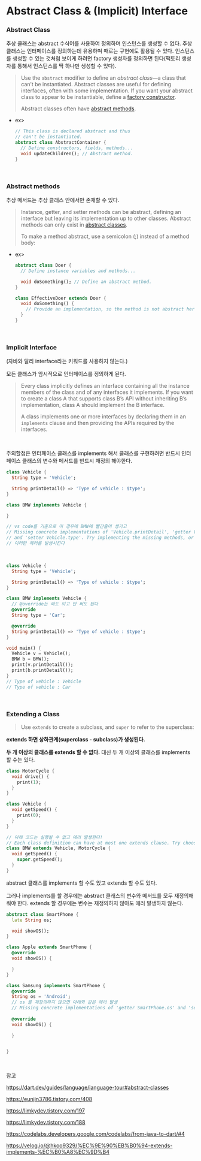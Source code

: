 # Abstract Class & (Implicit) Interface

### Abstract Class

추상 클래스는 abstract 수식어를 사용하여 정의하며 인스턴스를 생성할 수 없다. 추상 클래스는 인터페이스를 정의하는데 유용하며 때로는 구현에도 활용될 수 있다. 인스턴스를 생성할 수 있는 것처럼 보이게 하려면 factory 생성자를 정의하면 된다(팩토리 생성자를 통해서 인스턴스를 딱 하나만 생성할 수 있다).

>Use the `abstract` modifier to define an *abstract class*—a class that can’t be instantiated. Abstract classes are useful for defining interfaces, often with some implementation. If you want your abstract class to appear to be instantiable, define a [factory constructor](https://dart.dev/guides/language/language-tour#factory-constructors).
>
>Abstract classes often have [abstract methods](https://dart.dev/guides/language/language-tour#abstract-methods).

- ex>

  ```dart
  // This class is declared abstract and thus
  // can't be instantiated.
  abstract class AbstractContainer {
    // Define constructors, fields, methods...
    void updateChildren(); // Abstract method.
  }
  ```
  


<br>

### Abstract methods

추상 메서드는 추상 클래스 안에서만 존재할 수 있다.

> Instance, getter, and setter methods can be abstract, defining an interface but leaving its implementation up to other classes. Abstract methods can only exist in [abstract classes](https://dart.dev/guides/language/language-tour#abstract-classes).
>
> To make a method abstract, use a semicolon (;) instead of a method body:

- ex>

  ```dart
  abstract class Doer {
    // Define instance variables and methods...
  
    void doSomething(); // Define an abstract method.
  }
  
  class EffectiveDoer extends Doer {
    void doSomething() {
      // Provide an implementation, so the method is not abstract here...
    }
  }
  ```


<br>

### Implicit Interface

(자바와 달리 interface라는 키워드를 사용하지 않는다.)

모든 클래스가 암시적으로 인터페이스를 정의하게 된다.

> Every class implicitly defines an interface containing all the instance members of the class and of any interfaces it implements. If you want to create a class A that supports class B’s API without inheriting B’s implementation, class A should implement the B interface.
>
> A class implements one or more interfaces by declaring them in an `implements` clause and then providing the APIs required by the interfaces.

<br>

주의할점은 인터페이스 클래스를 implements 해서 클래스를 구현하려면 반드시 인터페이스 클래스의 변수와 메서드를 반드시 재정의 해야한다.

```dart
class Vehicle {
  String type = 'Vehicle';

  String printDetail() => 'Type of vehicle : $type';
}

class BMW implements Vehicle {

}

// vs code를 기준으로 이 경우에 BMW에 빨간줄이 생기고
// Missing concrete implementations of 'Vehicle.printDetail', 'getter Vehicle.type', 
// and 'setter Vehicle.type'. Try implementing the missing methods, or make the class abstract.
// 이러한 에러를 발생시킨다
```

<br>

```dart
class Vehicle {
  String type = 'Vehicle';

  String printDetail() => 'Type of vehicle : $type';
}

class BMW implements Vehicle {
  // @override는 써도 되고 안 써도 된다
  @override
  String type = 'Car';

  @override
  String printDetail() => 'Type of vehicle : $type';
}

void main() {
  Vehicle v = Vehicle();
  BMW b = BMW();
  print(v.printDetail());
  print(b.printDetail());
}
// Type of vehicle : Vehicle
// Type of vehicle : Car
```

<br>

### Extending a Class

> Use `extends` to create a subclass, and `super` to refer to the superclass:

**extends 하면 상하관계(superclass - subclass)가 생성된다.**

**두 개 이상의 클래스를 extends 할 수 없다.**  대신 두 개 이상의 클래스를 implements 할 수는 있다.

```dart
class MotorCycle {
  void drive() {
    print(1);
  }
}

class Vehicle {
  void getSpeed() {
    print(0);
  }
}

// 아래 코드는 실행될 수 없고 에러 발생한다!
// Each class definition can have at most one extends clause. Try choosing one superclass and define your class to implement (or mix in) the others.
class BMW extends Vehicle, MotorCycle {
  void getSpeed() {
    super.getSpeed();
  }
}

```



abstract 클래스를 implements 할 수도 있고 extends 할 수도 있다. 

그러나 implements를 할 경우에는 abstract 클래스의 변수와 메서드를 모두 재정의해줘야 한다. extends 할 경우에는 변수는 재정의하지 않아도 에러 발생하지 않는다.

```dart
abstract class SmartPhone {
  late String os;

  void showOS();
}

class Apple extends SmartPhone {
  @override
  void showOS() {

  }
}

class Samsung implements SmartPhone {
  @override
  String os = 'Android';
  // os 를 재정의하지 않으면 아래와 같은 에러 발생
  // Missing concrete implementations of 'getter SmartPhone.os' and 'setter SmartPhone.os'. Try implementing the missing methods, or make the class abstract.
    
  @override
  void showOS() {
    
  }


}
```



<br>

참고

https://dart.dev/guides/language/language-tour#abstract-classes

https://eunjin3786.tistory.com/408

https://limkydev.tistory.com/197

https://limkydev.tistory.com/188

https://codelabs.developers.google.com/codelabs/from-java-to-dart/#4

https://velog.io/@hkoo9329/%EC%9E%90%EB%B0%94-extends-implements-%EC%B0%A8%EC%9D%B4

